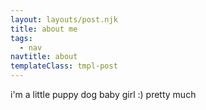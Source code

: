 ```yaml
---
layout: layouts/post.njk
title: about me
tags:
  - nav
navtitle: about
templateClass: tmpl-post
---
```


i'm a little puppy dog baby girl :) pretty much
